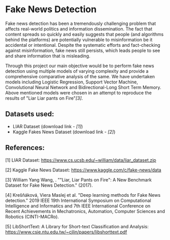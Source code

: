 # Fake News Detection
Fake news detection has been a tremendously challenging problem that affects real-world politics and information dissemination. The fact that content spreads so quickly and easily suggests that people (and algorithms behind the platforms) are potentially vulnerable to misinformation be it accidental or intentional. Despite the systematic efforts and fact-checking against misinformation, fake news still persists, which leads people to see and share information that is misleading. 

Through this project our main objective would be to perform fake news detection using multiple models of varying complexity and provide a comprehensive comparative analysis of the same. We have undertaken models including Logistic Regression, Support Vector Machine, Convolutional Neural Network and Bidirectional-Long Short Term Memory. Above mentioned models were chosen in an attempt to reproduce the results of "Liar Liar pants on Fire"<cite>[3]</cite>.

## Datasets used:
- LIAR Dataset (download link - <cite>[1]</cite>)
- Kaggle Fakes News Dataset (download link - <cite>[2]</cite>)

## References:
[1] LIAR Dataset: https://www.cs.ucsb.edu/~william/data/liar_dataset.zip

[2] Kaggle Fake News Dataset: https://www.kaggle.com/c/fake-news/data

[3] William Yang Wang, . ""Liar, Liar Pants on Fire": A New Benchmark Dataset for Fake News Detection." (2017).

[4] Krešňáková, Viera Maslej et al. "Deep learning methods for Fake News detection." 2019 IEEE 19th International Symposium on Computational Intelligence and Informatics and 7th IEEE International Conference on Recent Achievements in Mechatronics, Automation, Computer Sciences and Robotics (CINTI-MACRo).

[5] LibShortText: A Library for Short-text Classification and
Analysis: https://www.csie.ntu.edu.tw/~cjlin/papers/libshorttext.pdf
